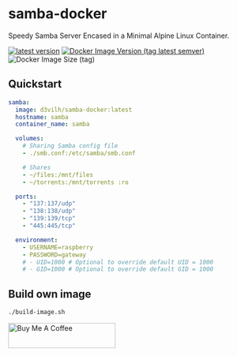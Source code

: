 # samba-docker
Speedy Samba Server Encased in a Minimal Alpine Linux Container.

[![latest version](https://img.shields.io/github/v/release/d3vilh/samba-docker?color=%2344cc11&label=LATEST%20RELEASE&style=flat-square&logo=Github)](https://github.com/d3vilh/samba-docker/releases/latest) [![Docker Image Version (tag latest semver)](https://img.shields.io/docker/v/d3vilh/samba-docker/latest?logo=docker&label=DOCKER%20IMAGE&color=2344cc11&style=flat-square&logoColor=white)](https://hub.docker.com/r/d3vilh/samba-docker) ![Docker Image Size (tag)](https://img.shields.io/docker/image-size/d3vilh/samba-docker/latest?logo=Docker&color=2344cc11&label=IMAGE%20SIZE&style=flat-square&logoColor=white)


## Quickstart

```yml
samba:
  image: d3vilh/samba-docker:latest
  hostname: samba
  container_name: samba

  volumes:
    # Sharing Samba config file
    - ./smb.conf:/etc/samba/smb.conf

    # Shares
    - ~/files:/mnt/files
    - ~/torrents:/mnt/torrents :ro

  ports:
    - "137:137/udp"
    - "138:138/udp"
    - "139:139/tcp"
    - "445:445/tcp"

  environment:
    - USERNAME=raspberry
    - PASSWORD=gateway
    # - UID=1000 # Optional to override default UID = 1000
    # - GID=1000 # Optional to override default GID = 1000
```

## Build own image
  
```bash
./build-image.sh
```


<a href="https://www.buymeacoffee.com/d3vilh" target="_blank"><img src="https://cdn.buymeacoffee.com/buttons/v2/default-yellow.png" alt="Buy Me A Coffee" height="51" width="217"></a>
